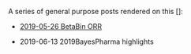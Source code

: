 A series of general purpose posts rendered on this []:
- [2019-05-26  BetaBin ORR](content/2019-05-26-BetaBin_ORR.html)

- 2019-06-13 2019BayesPharma highlights


